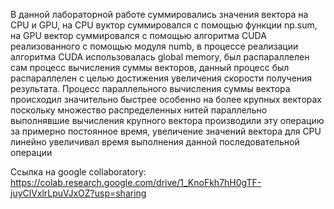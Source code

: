 В данной лабораторной работе суммировались значения вектора на CPU и GPU, на CPU вуктор суммировался с помощью функции np.sum,
на GPU вектор суммировался с помощью алгоритма CUDA реализованного с помощью модуля  numb, в процессе реализации алгоритма CUDA использовалась global memory, 
был распараллелен сам процесс вычисления суммы векторов, данный процесс был распараллелен с целью достижения увеличения скорости получения результата.
Процесс параллельного вычисления суммы вектора происходил значительно быстрее особенно на более крупных векторах поскольку множество
распределенных нитей параллельно выполнявшие вычисления крупного вектора производили эту операцию за примерно постоянное время, 
увеличение значений вектора для CPU линейно увеличивал время выполнения данной последовательной операции

Ссылка на google collaboratory:
https://colab.research.google.com/drive/1_KnoFkh7hH0gTF-juyClVxlrLpuVJxOZ?usp=sharing
